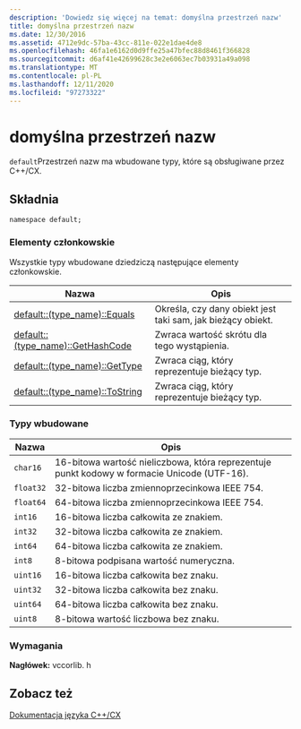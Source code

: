 ```yaml
---
description: 'Dowiedz się więcej na temat: domyślna przestrzeń nazw'
title: domyślna przestrzeń nazw
ms.date: 12/30/2016
ms.assetid: 4712e9dc-57ba-43cc-811e-022e1dae4de8
ms.openlocfilehash: 46fa1e6162d0d9ffe25a47bfec88d8461f366828
ms.sourcegitcommit: d6af41e42699628c3e2e6063ec7b03931a49a098
ms.translationtype: MT
ms.contentlocale: pl-PL
ms.lasthandoff: 12/11/2020
ms.locfileid: "97273322"
---
```

# <a name="default-namespace"></a>domyślna przestrzeń nazw

`default`Przestrzeń nazw ma wbudowane typy, które są obsługiwane przez C++/CX.

## <a name="syntax"></a>Składnia

```
namespace default;
```

### <a name="members"></a>Elementy członkowskie

Wszystkie typy wbudowane dziedziczą następujące elementy członkowskie.

| Nazwa | Opis |
|--|--|
| [default::(type_name)::Equals](../cppcx/default-type-name-equals-method.md) | Określa, czy dany obiekt jest taki sam, jak bieżący obiekt. |
| [default::(type_name)::GetHashCode](../cppcx/default-type-name-gethashcode-method.md) | Zwraca wartość skrótu dla tego wystąpienia. |
| [default::(type_name)::GetType](../cppcx/default-type-name-gettype-method.md) | Zwraca ciąg, który reprezentuje bieżący typ. |
| [default::(type_name)::ToString](../cppcx/default-type-name-tostring-method.md) | Zwraca ciąg, który reprezentuje bieżący typ. |

### <a name="built-in-types"></a>Typy wbudowane

|Nazwa|Opis|
|----------|-----------------|
|`char16`|16-bitowa wartość nieliczbowa, która reprezentuje punkt kodowy w formacie Unicode (UTF-16).|
|`float32`|32-bitowa liczba zmiennoprzecinkowa IEEE 754.|
|`float64`|64-bitowa liczba zmiennoprzecinkowa IEEE 754.|
|`int16`|16-bitowa liczba całkowita ze znakiem.|
|`int32`|32-bitowa liczba całkowita ze znakiem.|
|`int64`|64-bitowa liczba całkowita ze znakiem.|
|`int8`|8-bitowa podpisana wartość numeryczna.|
|`uint16`|16-bitowa liczba całkowita bez znaku.|
|`uint32`|32-bitowa liczba całkowita bez znaku.|
|`uint64`|64-bitowa liczba całkowita bez znaku.|
|`uint8`|8-bitowa wartość liczbowa bez znaku.|

### <a name="requirements"></a>Wymagania

**Nagłówek:** vccorlib. h

## <a name="see-also"></a>Zobacz też

[Dokumentacja języka C++/CX](../cppcx/visual-c-language-reference-c-cx.md)
